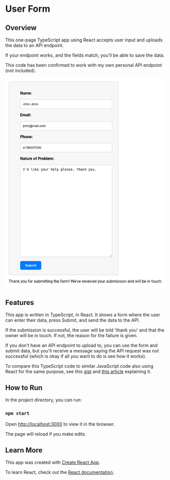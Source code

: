 # User Form

## Overview

This one-page TypeScript app using React accepts user input and uploads the data to an API endpoint.

If your endpoint works, and the fields match, you'll be able to save the data. 

This code has been confirmed to work with my own personal API endpoint (not included).

![upload_form_working](upload_form_working.png)

## Features

This app is written in TypeScript, in React. It shows a form where the user can enter their data, press Submit, and send the data to the API. 

If the submission is successful, the user will be told 'thank you' and that the owner will be in touch. If not, the reason for the failure is given.

If you don't have an API endpoint to upload to, you can use the form and submit data, but you'll receive a message saying the API request was not successful (which is okay if all you want to do is see how it works).

To compare this TypeScript code to similar JavaScript code also using React for the same purpose, see this [gist](https://gist.github.com/julianeon/767e32fc069d0a1568683deb4dd31fb0) and [this article](https://javascriptpage.com/make-an-email-submit-form-with-javascript) explaining it.

## How to Run

In the project directory, you can run:

### `npm start`

Open [http://localhost:3000](http://localhost:3000) to view it in the browser.

The page will reload if you make edits.

## Learn More

This app was created with [Create React App](https://facebook.github.io/create-react-app/docs/getting-started).

To learn React, check out the [React documentation](https://reactjs.org/).

